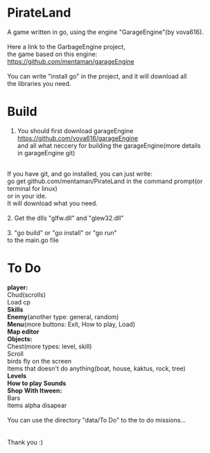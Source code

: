 PirateLand
==========

A game written in go, using the engine "GarageEngine"(by vova616).<br/>
<br/>
Here a link to the GarbageEngine project, <br/>
the game based on this engine:<br/>
https://github.com/mentaman/garageEngine<br/>
<br/>
You can write "install go" in the project, and it will download all<br/>
the libraries you need. <br/>

Build
==========

1. You should first download garageEngine <br />
https://github.com/vova616/garageEngine <br />
and all what neccery for building the garageEngine(more details <br /> in garageEngine git)
<br />
If you have git, and go installed, you can just write: <br />
go get github.com/mentaman/PirateLand in the command prompt(or terminal for linux)<br />
or in your ide. <br/>
It will download what you need.<br/>
<br />
2. Get the dlls "glfw.dll" and "glew32.dll"<br />
<br/>
3. "go build" or "go install" or "go run" <br /> 
to the main.go file <br />

To Do
==========
<b>player:</b> <br/>
	Chud(scrolls)<br/>
	Load cp<br/>
<b>Skills</b><br/>
<b>Enemy</b>(another type: general, random)<br/>
<b>Menu</b>(more buttons: Exit, How to play, Load)<br/>
<b>Map editor</b><br />
<b>Objects:</b><br/>
	Chest(more types: level,  skill)<br/>
	Scroll<br/>
	birds fly on the screen<br />
	Items that doesn't do anything(boat, house, kaktus, rock, tree)<br />
<b>Levels</b><br/>
<b>How to play</b>
<b>Sounds</b><br/>
<b>Shop</b>
<b>With Itween:</b><br/>
	Bars<br/>
	Items alpha disapear<br/>
<br/>
You can use the directory "data/To Do" to the to do missions...<br />
<br/>
<br/>
Thank you :)